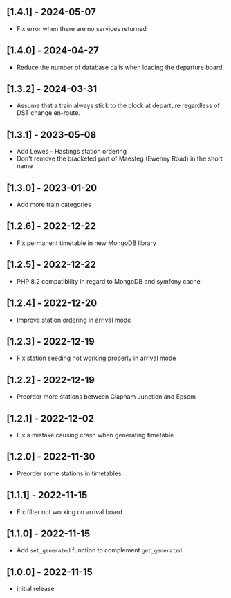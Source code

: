 ## [1.4.1] - 2024-05-07
* Fix error when there are no services returned

## [1.4.0] - 2024-04-27
* Reduce the number of database calls when loading the departure board.

## [1.3.2] - 2024-03-31
* Assume that a train always stick to the clock at departure regardless of DST
  change en-route.

## [1.3.1] - 2023-05-08
* Add Lewes - Hastings station ordering
* Don't remove the bracketed part of Maesteg (Ewenny Road) in the short name

## [1.3.0] - 2023-01-20
* Add more train categories

## [1.2.6] - 2022-12-22
* Fix permanent timetable in new MongoDB library

## [1.2.5] - 2022-12-22
* PHP 8.2 compatibility in regard to MongoDB and symfony cache

## [1.2.4] - 2022-12-20
* Improve station ordering in arrival mode

## [1.2.3] - 2022-12-19
* Fix station seeding not working properly in arrival mode

## [1.2.2] - 2022-12-19
* Preorder more stations between Clapham Junction and Epsom

## [1.2.1] - 2022-12-02
* Fix a mistake causing crash when generating timetable

## [1.2.0] - 2022-11-30
* Preorder some stations in timetables

## [1.1.1] - 2022-11-15
* Fix filter not working on arrival board

## [1.1.0] - 2022-11-15
* Add `set_generated` function to complement `get_generated`

## [1.0.0] - 2022-11-15
* initial release
